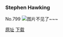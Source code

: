 ### Stephen Hawking
No.799
![图片不见了~~~](https://imgs.xkcd.com/comics/stephen_hawking.png)

[原址](https://xkcd.com//799) [下载](https://imgs.xkcd.com/comics/stephen_hawking.png)

